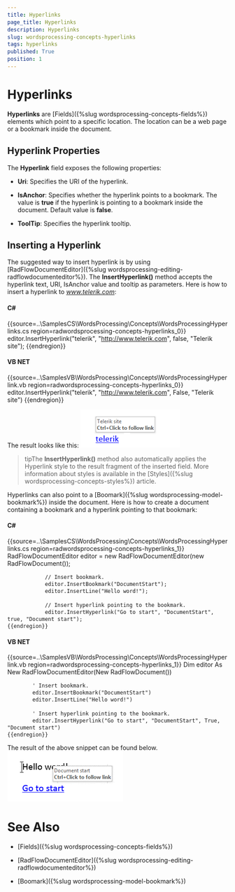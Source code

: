 ```yaml
---
title: Hyperlinks
page_title: Hyperlinks
description: Hyperlinks
slug: wordsprocessing-concepts-hyperlinks
tags: hyperlinks
published: True
position: 1
---
```


# Hyperlinks



__Hyperlinks__ are [Fields]({%slug wordsprocessing-concepts-fields%}) elements which point to a specific location.
        The location can be a web page or a bookmark inside the document.
      

## Hyperlink Properties

The __Hyperlink__ field exposes the following properties:
        

* __Uri__: Specifies the URI of the hyperlink.
            

* __IsAnchor__: Specifies whether the hyperlink points to a bookmark. The value is __true__ if the
              hyperlink is pointing to a bookmark inside the document. Default value is __false__.
            

* __ToolTip__: Specifies the hyperlink tooltip.
            

## Inserting a Hyperlink

The suggested way to insert hyperlink is by using [RadFlowDocumentEditor]({%slug wordsprocessing-editing-radflowdocumenteditor%}). The
          __InsertHyperlink()__ method accepts the hyperlink text, URI, IsAnchor value and tooltip as parameters. Here is how to
          insert a hyperlink to *www.telerik.com*:
        

#### __C#__

{{source=..\SamplesCS\WordsProcessing\Concepts\WordsProcessingHyperlinks.cs region=radwordsprocessing-concepts-hyperlinks_0}}
	            editor.InsertHyperlink("telerik", "http://www.telerik.com", false, "Telerik site");
	{{endregion}}



#### __VB NET__

{{source=..\SamplesVB\WordsProcessing\Concepts\WordsProcessingHyperlink.vb region=radwordsprocessing-concepts-hyperlinks_0}}
	        editor.InsertHyperlink("telerik", "http://www.telerik.com", False, "Telerik site")
	{{endregion}}



The result looks like this:
        ![wordsprocessing-concepts-hyperlinks 001](images/wordsprocessing-concepts-hyperlinks001.png)

>tipThe  __InsertHyperlink()__ method also automatically applies the Hyperlink style to the result fragment of the inserted  field.
            More information about styles is available in the [Styles]({%slug wordsprocessing-concepts-styles%}) article.
          

Hyperlinks can also point to a [Boomark]({%slug wordsprocessing-model-bookmark%}) inside the document. Here is how to create a document containing a bookmark and a hyperlink pointing to that bookmark:
        

#### __C#__

{{source=..\SamplesCS\WordsProcessing\Concepts\WordsProcessingHyperlinks.cs region=radwordsprocessing-concepts-hyperlinks_1}}
	            RadFlowDocumentEditor editor = new RadFlowDocumentEditor(new RadFlowDocument());
	
	            // Insert bookmark.
	            editor.InsertBookmark("DocumentStart");
	            editor.InsertLine("Hello word!");
	
	            // Insert hyperlink pointing to the bookmark.
	            editor.InsertHyperlink("Go to start", "DocumentStart", true, "Document start");
	{{endregion}}



#### __VB NET__

{{source=..\SamplesVB\WordsProcessing\Concepts\WordsProcessingHyperlink.vb region=radwordsprocessing-concepts-hyperlinks_1}}
	        Dim editor As New RadFlowDocumentEditor(New RadFlowDocument())
	
	        ' Insert bookmark.
	        editor.InsertBookmark("DocumentStart")
	        editor.InsertLine("Hello word!")
	
	        ' Insert hyperlink pointing to the bookmark.
	        editor.InsertHyperlink("Go to start", "DocumentStart", True, "Document start")
	{{endregion}}



The result of the above snippet can be found below.
        ![wordsprocessing-concepts-hyperlinks 002](images/wordsprocessing-concepts-hyperlinks002.png)

# See Also

 * [Fields]({%slug wordsprocessing-concepts-fields%})

 * [RadFlowDocumentEditor]({%slug wordsprocessing-editing-radflowdocumenteditor%})

 * [Boomark]({%slug wordsprocessing-model-bookmark%})

